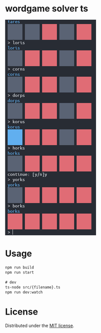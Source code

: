 # wordgame solver ts
 ![screenshot](./resources/screenshot3.png)

# Usage
```node
npm run build
npm run start

# dev
ts-node src/{filename}.ts
npm run dev:watch
```

# License
Distributed under the [MIT license](https://opensource.org/licenses/MIT).
